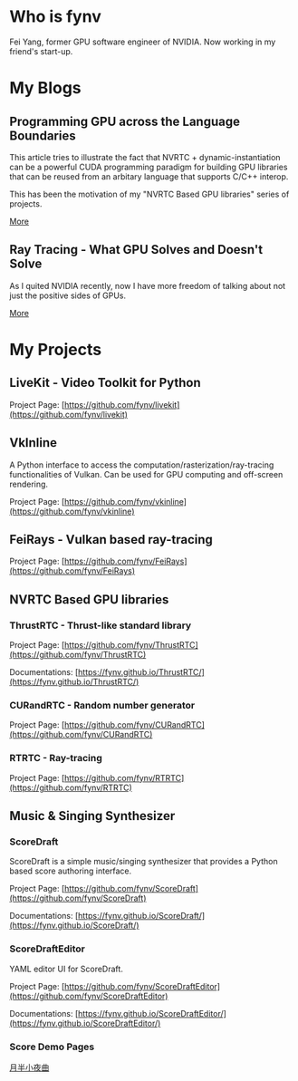# Who is fynv

Fei Yang, former GPU software engineer of NVIDIA. Now working in my friend's start-up.

# My Blogs

## Programming GPU across the Language Boundaries

This article tries to illustrate the fact that NVRTC + dynamic-instantiation can be a powerful
CUDA programming paradigm for building GPU libraries that can be reused from an arbitary 
language that supports C/C++ interop. 

This has been the motivation of my "NVRTC Based GPU libraries" series of projects.

[More](https://fynv.github.io/ProgrammingGPUAcrossTheLaunguageBoundaries.html)

## Ray Tracing - What GPU Solves and Doesn't Solve

As I quited NVIDIA recently, now I have more freedom of talking about not just the positive sides of GPUs.

[More](https://fynv.github.io/RayTracingWhatGPUSolvesAndDoesntSolve.html)

# My Projects

## LiveKit - Video Toolkit for Python

Project Page:
[https://github.com/fynv/livekit](https://github.com/fynv/livekit)

## VkInline

A Python interface to access the computation/rasterization/ray-tracing functionalities of Vulkan. Can be used for GPU computing and off-screen rendering.

Project Page:
[https://github.com/fynv/vkinline](https://github.com/fynv/vkinline)

## FeiRays - Vulkan based ray-tracing

Project Page:
[https://github.com/fynv/FeiRays](https://github.com/fynv/FeiRays)


## NVRTC Based GPU libraries

### ThrustRTC - Thrust-like standard library

Project Page:
[https://github.com/fynv/ThrustRTC](https://github.com/fynv/ThrustRTC)

Documentations:
[https://fynv.github.io/ThrustRTC/](https://fynv.github.io/ThrustRTC/)

### CURandRTC - Random number generator

Project Page:
[https://github.com/fynv/CURandRTC](https://github.com/fynv/CURandRTC)

### RTRTC - Ray-tracing

Project Page:
[https://github.com/fynv/RTRTC](https://github.com/fynv/RTRTC)

## Music & Singing Synthesizer

### ScoreDraft

ScoreDraft is a simple music/singing synthesizer that provides a Python based score authoring interface.

Project Page:
[https://github.com/fynv/ScoreDraft](https://github.com/fynv/ScoreDraft)

Documentations:
[https://fynv.github.io/ScoreDraft/](https://fynv.github.io/ScoreDraft/)

### ScoreDraftEditor

YAML editor UI for ScoreDraft.

Project Page:
[https://github.com/fynv/ScoreDraftEditor](https://github.com/fynv/ScoreDraftEditor)

Documentations:
[https://fynv.github.io/ScoreDraftEditor/](https://fynv.github.io/ScoreDraftEditor/)


### Score Demo Pages

[月半小夜曲](https://fynv.github.io/scores/yueban.html)


